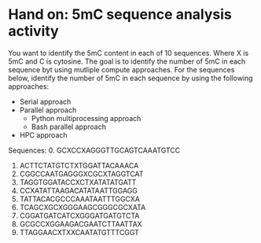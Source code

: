 # Hand on: 5mC sequence analysis activity

You want to identify the 5mC content in each of 10 sequences.
Where X is 5mC and C is cytosine.
The goal is to identify the number of 5mC in each sequence byt using mutliple compute approaches.
For the sequences below, identify the number of 5mC in each sequence by using the following approaches:
* Serial approach
* Parallel approach
    * Python multiprocessing approach
    * Bash parallel approach
* HPC approach

Sequences:
0. GCXCCXAGGGTTGCAGTCAAATGTCC
1. ACTTCTATGTCTXTGGATTACAAACA
2. CGGCCAATGAGGGXCGCXTAGGTCAT
3. TAGGTGGATACCXCTXATATATGATT
4. CCXATATTAAGACATATAATTGGAGG
5. TATTACACGCCCAAATAATTTGGCXA
6. TCAGCXGCXGGGAAGCGGGCGCXATA
7. CGGATGATCATCXGGGATGATGTCTA
8. GCGCCXGGAAGACGAATCTTAATTAX
9. TTAGGAACXTXXCAATATGTTTCGGT

